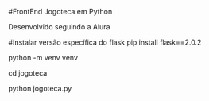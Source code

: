 #FrontEnd Jogoteca em Python

Desenvolvido seguindo a Alura

#Instalar versão específica do flask
pip install flask==2.0.2

python -m venv venv

cd jogoteca

python jogoteca.py
